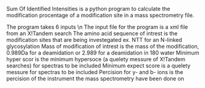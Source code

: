 Sum Of Identified Intensities is a python program to calculate the modification procentage of a modification site in a mass spectrometry file.

The program takes 6 inputs \n
The input file for the program is a xml file from an X!Tandem search 
The amino acid sequence of intrest is the modification sites that are being investegated ex. NTT for an N-linked glycosylation 
Mass of modification of intrest is the mass of the modification, 0.989Da for a deamidation or 2.989 for a deamidation in 180 water 
Minimum hyper scor is the minimum hypersoce (a quelety messure of X!Tandem searches) for spectras to be included 
Minimum expect score is a quelety messure for spectras to be included 
Percision for y- and b- ions is the percision of the instrument the mass spectrometry have been done on

